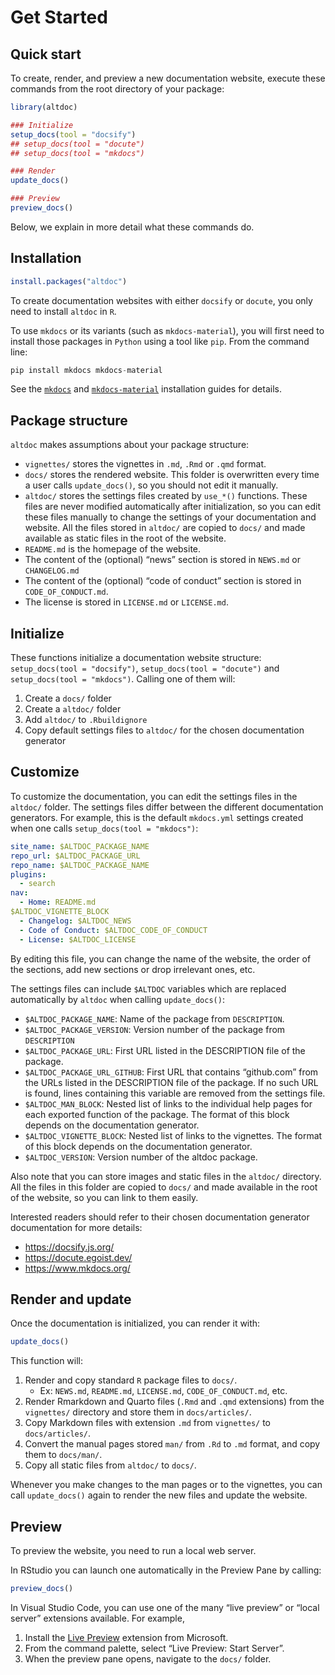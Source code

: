 Get Started
================

## Quick start

To create, render, and preview a new documentation website, execute
these commands from the root directory of your package:

``` r
library(altdoc)

### Initialize
setup_docs(tool = "docsify")
## setup_docs(tool = "docute")
## setup_docs(tool = "mkdocs")

### Render
update_docs()

### Preview
preview_docs()
```

Below, we explain in more detail what these commands do.

## Installation

``` r
install.packages("altdoc")
```

To create documentation websites with either `docsify` or `docute`, you
only need to install `altdoc` in `R`.

To use `mkdocs` or its variants (such as `mkdocs-material`), you will
first need to install those packages in `Python` using a tool like
`pip`. From the command line:

``` python
pip install mkdocs mkdocs-material
```

See the [`mkdocs`](https://www.mkdocs.org/user-guide/installation/) and
[`mkdocs-material`](https://squidfunk.github.io/mkdocs-material/getting-started/#with-pip)
installation guides for details.

## Package structure

`altdoc` makes assumptions about your package structure:

- `vignettes/` stores the vignettes in `.md`, `.Rmd` or `.qmd` format.
- `docs/` stores the rendered website. This folder is overwritten every
  time a user calls `update_docs()`, so you should not edit it manually.
- `altdoc/` stores the settings files created by `use_*()` functions.
  These files are never modified automatically after initialization, so
  you can edit these files manually to change the settings of your
  documentation and website. All the files stored in `altdoc/` are
  copied to `docs/` and made available as static files in the root of
  the website.
- `README.md` is the homepage of the website.
- The content of the (optional) “news” section is stored in `NEWS.md` or
  `CHANGELOG.md`
- The content of the (optional) “code of conduct” section is stored in
  `CODE_OF_CONDUCT.md`.
- The license is stored in `LICENSE.md` or `LICENSE.md`.

## Initialize

These functions initialize a documentation website structure:
`setup_docs(tool = "docsify")`, `setup_docs(tool = "docute")` and `setup_docs(tool = "mkdocs")`. Calling one of them
will:

1.  Create a `docs/` folder
2.  Create a `altdoc/` folder
3.  Add `altdoc/` to `.Rbuildignore`
4.  Copy default settings files to `altdoc/` for the chosen
    documentation generator

## Customize

To customize the documentation, you can edit the settings files in the
`altdoc/` folder. The settings files differ between the different
documentation generators. For example, this is the default `mkdocs.yml`
settings created when one calls `setup_docs(tool = "mkdocs")`:

``` yaml
site_name: $ALTDOC_PACKAGE_NAME
repo_url: $ALTDOC_PACKAGE_URL
repo_name: $ALTDOC_PACKAGE_NAME
plugins:
  - search
nav:
  - Home: README.md
$ALTDOC_VIGNETTE_BLOCK
  - Changelog: $ALTDOC_NEWS
  - Code of Conduct: $ALTDOC_CODE_OF_CONDUCT
  - License: $ALTDOC_LICENSE
```

By editing this file, you can change the name of the website, the order
of the sections, add new sections or drop irrelevant ones, etc.

The settings files can include `$ALTDOC` variables which are replaced
automatically by `altdoc` when calling `update_docs()`:

- `$ALTDOC_PACKAGE_NAME`: Name of the package from `DESCRIPTION`.
- `$ALTDOC_PACKAGE_VERSION`: Version number of the package from
  `DESCRIPTION`
- `$ALTDOC_PACKAGE_URL`: First URL listed in the DESCRIPTION file of the
  package.
- `$ALTDOC_PACKAGE_URL_GITHUB`: First URL that contains “github.com”
  from the URLs listed in the DESCRIPTION file of the package. If no
  such URL is found, lines containing this variable are removed from the
  settings file.
- `$ALTDOC_MAN_BLOCK`: Nested list of links to the individual help pages
  for each exported function of the package. The format of this block
  depends on the documentation generator.
- `$ALTDOC_VIGNETTE_BLOCK`: Nested list of links to the vignettes. The
  format of this block depends on the documentation generator.
- `$ALTDOC_VERSION`: Version number of the altdoc package.

Also note that you can store images and static files in the `altdoc/`
directory. All the files in this folder are copied to `docs/` and made
available in the root of the website, so you can link to them easily.

Interested readers should refer to their chosen documentation generator
documentation for more details:

- <https://docsify.js.org/>
- <https://docute.egoist.dev/>
- <https://www.mkdocs.org/>

## Render and update

Once the documentation is initialized, you can render it with:

``` r
update_docs()
```

This function will:

1.  Render and copy standard `R` package files to `docs/`.
    - Ex: `NEWS.md`, `README.md`, `LICENSE.md`, `CODE_OF_CONDUCT.md`,
      etc.
2.  Render Rmarkdown and Quarto files (`.Rmd` and `.qmd` extensions)
    from the `vignettes/` directory and store them in `docs/articles/`.
3.  Copy Markdown files with extension `.md` from `vignettes/` to
    `docs/articles/`.
4.  Convert the manual pages stored `man/` from `.Rd` to `.md` format,
    and copy them to `docs/man/`.
5.  Copy all static files from `altdoc/` to `docs/`.

Whenever you make changes to the man pages or to the vignettes, you can
call `update_docs()` again to render the new files and update the
website.

## Preview

To preview the website, you need to run a local web server.

In RStudio you can launch one automatically in the Preview Pane by
calling:

``` r
preview_docs()
```

In Visual Studio Code, you can use one of the many “live preview” or
“local server” extensions available. For example,

1.  Install the [Live
    Preview](https://marketplace.visualstudio.com/items?itemName=ms-vscode.live-server)
    extension from Microsoft.
2.  From the command palette, select “Live Preview: Start Server”.
3.  When the preview pane opens, navigate to the `docs/` folder.
